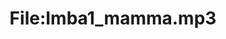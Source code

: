 ---
title: File:Imba1_mamma.mp3
recording of: mamma
reading speed: slow
speaker: Imba
license: CC0
---